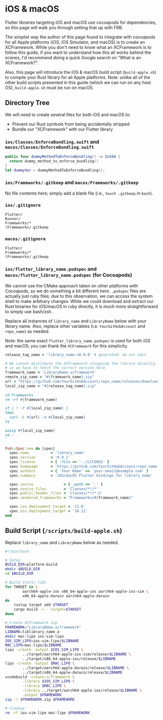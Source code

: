 # iOS & macOS

Flutter libraries targeting iOS and macOS use cocoapods for dependencies,
so this page will walk you through setting that up with FRB.

The simplist way the author of this page found to integrate with cocoapods for all
Apple platforms (iOS, iOS Simulator, and macOS) is to create an XCFramework.
While you don't need to know what an XCFramework is to follow this guide, if you
want to understand how this all works behind the scenes,
I'd recommend doing a quick Google search on "What is an XCFramework?".

Also, this page will introduce the iOS & macOS build script (`build-apple.sh`)
to compile your Rust library for all Apple platforms. Note: unlike all of the other build scripts
presented in this guide (which we can run on any host OS), `build-apple.sh` must be run on macOS.

## Directory Tree

We will need to create several files for both iOS and macOS to:

- Prevent our Rust symbols from being accidentally stripped
- Bundle our "XCFramework" with our Flutter library

### `ios/Classes/EnforceBundling.swift` and `macos/Classes/EnforceBundling.swift`

```swift
public func dummyMethodToEnforceBundling() -> Int64 {
  return dummy_method_to_enforce_bundling()
}
let dummyVar = dummyMethodToEnforceBundling();
```

### `ios/Frameworks/.gitkeep` and `macos/Frameworks/.gitkeep`

No file contents here; simply add a blank file (i.e., `touch .gitkeep` in `bash`).

### `ios/.gitignore`

```gitignore
Flutter/
Runner/
Frameworks/*
!Frameworks/.gitkeep
```

### `macos/.gitignore`

```gitignore
Flutter/
Frameworks/*
!Frameworks/.gitkeep
```

### `ios/flutter_library_name.podspec` and `macos/flutter_library_name.podspec` (for Cocoapods)

We cannot use the CMake approach taken on other platforms with Cocoapods,
so we do something a bit different here. `.podspec` files are actually just ruby files;
due to this observation, we can access the system shell to make arbitrary changes.
While we could download and extract our Rust binaries for iOS/macOS in ruby directly,
it is much more straightforward to simply use bash/zsh.

Replace all instances of `library_name` and `LibraryName` below with your library name.
Also, replace other variables (i.e. `YourGitHubAccount` and `repo_name`) as needed.

Note: the same exact `flutter_library_name.podspec` is used for both iOS and macOS;
you can thank the `XCFramework` for this simplicity.

```ruby
release_tag_name = 'library_name-v0.0.0' # generated; do not edit

# We cannot distribute the XCFramework alongside the library directly,
# so we have to fetch the correct version here.
framework_name = 'LibraryName.xcframework'
remote_zip_name = "#{framework_name}.zip"
url = "https://github.com/YourGitHubAccount/repo_name/releases/download/#{release_tag_name}/#{remote_zip_name}"
local_zip_name = "#{release_tag_name}.zip"
`
cd Frameworks
rm -rf #{framework_name}

if [ ! -f #{local_zip_name} ]
then
  curl -L #{url} -o #{local_zip_name}
fi

unzip #{local_zip_name}
cd -
`

Pod::Spec.new do |spec|
  spec.name          = 'library_name'
  spec.version       = '0.0.1'
  spec.license       = { :file => '../LICENSE' }
  spec.homepage      = 'https://github.com/YourGitHubAccount/repo_name'
  spec.authors       = { 'Your Name' => 'your-email@example.com' }
  spec.summary       = 'iOS/macOS Flutter bindings for library_name'

  spec.source              = { :path => '.' }
  spec.source_files        = 'Classes/**/*'
  spec.public_header_files = 'Classes/**/*.h'
  spec.vendored_frameworks = "Frameworks/#{framework_name}"

  spec.ios.deployment_target = '11.0'
  spec.osx.deployment_target = '10.11'
end
```

## Build Script (`/scripts/build-apple.sh`)

Replace `library_name` and `LibraryName` below as needed.

```bash
#!/bin/bash

# Setup
BUILD_DIR=platform-build
mkdir $BUILD_DIR
cd $BUILD_DIR

# Build static libs
for TARGET in \
        aarch64-apple-ios x86_64-apple-ios aarch64-apple-ios-sim \
        x86_64-apple-darwin aarch64-apple-darwin
do
    rustup target add $TARGET
    cargo build -r --target=$TARGET
done

# Create XCFramework zip
FRAMEWORK="LibraryName.xcframework"
LIBNAME=liblibrary_name.a
mkdir mac-lipo ios-sim-lipo
IOS_SIM_LIPO=ios-sim-lipo/$LIBNAME
MAC_LIPO=mac-lipo/$LIBNAME
lipo -create -output $IOS_SIM_LIPO \
        ../target/aarch64-apple-ios-sim/release/$LIBNAME \
        ../target/x86_64-apple-ios/release/$LIBNAME
lipo -create -output $MAC_LIPO \
        ../target/aarch64-apple-darwin/release/$LIBNAME \
        ../target/x86_64-apple-darwin/release/$LIBNAME
xcodebuild -create-xcframework \
        -library $IOS_SIM_LIPO \
        -library $MAC_LIPO \
        -library ../target/aarch64-apple-ios/release/$LIBNAME \
        -output $FRAMEWORK
zip -r $FRAMEWORK.zip $FRAMEWORK

# Cleanup
rm -rf ios-sim-lipo mac-lipo $FRAMEWORK
```
